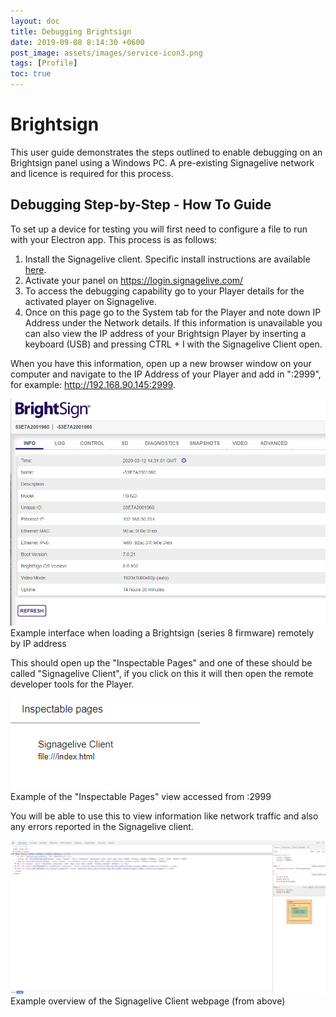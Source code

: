 ```yaml
---
layout: doc
title: Debugging Brightsign
date: 2019-09-08 8:14:30 +0600
post_image: assets/images/service-icon3.png
tags: [Profile]
toc: true
---
```

# Brightsign

This user guide demonstrates the steps outlined to enable debugging on an Brightsign panel using a Windows PC.  A pre-existing Signagelive network and licence is required for this process.

## Debugging Step-by-Step - How To Guide

To set up a device for testing you will first need to configure a file to run with your Electron app. This process is as follows:

1. Install the Signagelive client. Specific install instructions are available <a target="_blank" href="https://support.signagelive.com/hc/en-us/articles/115000280512-Configuring-your-BrightSign-device-">here</a>.
2. Activate your panel on https://login.signagelive.com/ 
3. To access the debugging capability go to your Player details for the activated player on Signagelive.
4. Once on this page go to the System tab for the Player and note down IP Address under the Network details. If this information is unavailable you can also view the IP address of your Brightsign Player by inserting a keyboard (USB) and pressing CTRL + I with the Signagelive Client open.

When you have this information, open up a new browser window on your computer and navigate to the IP Address of your Player and add in ":2999", for example: http://192.168.90.145:2999.

<img src="/assets/images/debugging-brightsign/debugging-brightsign-1.png">
<br>
Example interface when loading a Brightsign (series 8 firmware) remotely by IP address

This should open up the  "Inspectable Pages" and one of these should be called "Signagelive Client", if you click on this it will then open the remote developer tools for the Player.

<img src="/assets/images/debugging-brightsign/debugging-brightsign-2.png">
<br>
Example of the "Inspectable Pages" view accessed from <ip address>:2999

You will be able to use this to view information like network traffic and also any errors reported in the Signagelive client.

<img src="/assets/images/debugging-brightsign/debugging-brightsign-3.png">
<br>
Example overview of the Signagelive Client webpage (from above)